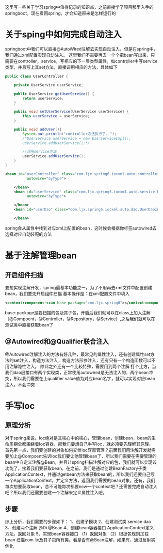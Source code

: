 这里写一些关于学习spring中值得记录的知识点，之前直接学了项目那里入手的springboot，现在看回spring，才会知道原来是怎样运行的

# 关于sping中如何完成自动注入
springboot中我们可以直接@AutoWired注解去实现自动注入，但是在spring中，我们通过xml配置实现自动注入。
这里我们不需要再去一个个把bean写出来，只需要在controller，service，写相应的下一层类型属性，如controller中写service类型，并且写上其set方法，直接调用相应的方法，具体如下
```java
public class UserController {

    private UserService userService;

    public UserService getUserService() {
        return userService;
    }

    public void setUserService(UserService userService) {
        this.userService = userService;
    }

    public void addUser(){
        System.out.println("controller方法执行了..");
        /*UserService userService = new UserServiceImpl();
        userService.addUserService();*/

        //调用service方法
        userService.addUserService();
    }
}
```
```xml
<bean id="userController" class="com.ljx.spring6.iocxml.auto.controller.UserController"
          autowire="byType">

    </bean>
    <bean id="userService" class="com.ljx.spring6.iocxml.auto.service.UserServiceImpl"
          autowire="byType">

    </bean>
    <bean id="userDao" class="com.ljx.spring6.iocxml.auto.dao.UserDaoImpl">

    </bean>
```
spring会从属性中找到对应xml上配置的bean，这时候会根据你标签autowired去选择对应自动装配的方法

# 基于注解管理bean
## 开启组件扫描
要想实现注解开发，spring最基本功能之一，为了不用再去xml文件中配置创建bean，我们要先开启组件扫描
基本操作是：在xml配置文件中填入
```xml
<context:component-scan base-package="com.ljx.spring6"></context:component-scan>
```
base-package是要扫描的包及其子包，开启后我们就可以在class上加入注解（@Compoent，@Controller，@Repository，@Service）,之后我们就可以在测试类中直接获取bean了

## @Autowired和@Qualifier联合注入
@Autowired注解注入的方法有好几种，最常见的属性注入，还有创建属性set方法的set注入，构造方法注入，构造方法形参注入，还有只有一个构造函数可以不用注解隐性注入。
除此之外还有一个比较特殊，需要用到两个注解
打个比方，当我们dao层接口有两个实现类，正常使用autowired是无法注入的，两个bean冲突，所以我们需要在上qualifier value值为对应bean名字，就可以实现对应bean注入，不会冲突

# 手写Ioc
## 原理分析
对于spring来说，Ioc绝对是其核心中的核心，管理bean，创建bean，bean的生命周期全都围绕着Ioc容器，那我们要想自己手写Ioc，就必须要先理解其原理。
首先第一点，我们要创建的对象如何交给Ioc容器管理？前面我们用注解开发就需要加上@Compoent告诉Ioc我们要让他管理bean了，所以我们需要在需要管理的bean中自定义注解@Bean，并且让spring扫描注解对应的包，我们就可以实现该功能了。接着我们要获取bean，在之前，我们是通过创建BeanFactory子类ApplicationContext，并通过getbean方法来获取bean的，所以我们还要自己写一个ApplicationContext，并定义方法，返回我们需要的bean对象。还有，我们每次想要获取bean，总不可能每次都要new一个context吧？还需要完成自动注入吧？所以我们还需要创建一个注解来定义属性注入吧。
## 步骤
综上分析，我们需要的步骤如下：
1、创建子模块
2、创建测试类 service dao
3、创建两个注解 @Di @Bean
4、创建bean容器接口 ApplicationContext定义方法，返回对象
5、实现bean容器接口
（1）返回对象
（2）根据包规则加载bean 扫描com.ljx及其子包所有类，看是否有@Bean注解，如果有，通过反射实例化
